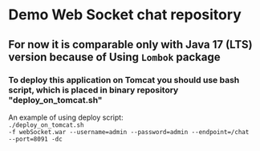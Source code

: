 # Demo Web Socket chat repository
## For now it is comparable only with Java 17 (LTS) version because of Using <code>Lombok</code>  package
### To deploy this application on Tomcat you should use bash script, which is placed in binary repository **"deploy_on_tomcat.sh"** </br>
An example of using deploy script: <br>
<code>./deploy_on_tomcat.sh -f webSocket.war --username=admin --password=admin --endpoint=/chat --port=8091 -dc</code>
